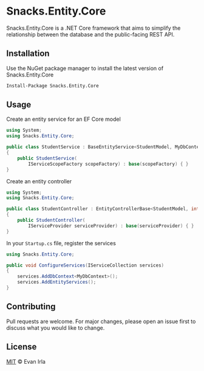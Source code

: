 # Snacks.Entity.Core
Snacks.Entity.Core is a .NET Core framework that aims to simplify the relationship between the database and the public-facing REST API.

## Installation
Use the NuGet package manager to install the latest version of Snacks.Entity.Core

```bash
Install-Package Snacks.Entity.Core
```

## Usage
Create an entity service for an EF Core model
```csharp
using System;
using Snacks.Entity.Core;

public class StudentService : BaseEntityService<StudentModel, MyDbContext>
{
    public StudentService(
        IServiceScopeFactory scopeFactory) : base(scopeFactory) { }
}
```
Create an entity controller
```csharp
using System;
using Snacks.Entity.Core;

public class StudentController : EntityControllerBase<StudentModel, int, StudentService>
{
    public StudentController(
        IServiceProvider serviceProvider) : base(serviceProvider) { }
}
```
In your `Startup.cs` file, register the services
```csharp
using Snacks.Entity.Core;

public void ConfigureServices(IServiceCollection services)
{
    services.AddDbContext<MyDbContext>();
    services.AddEntityServices();
}
```

## Contributing
Pull requests are welcome. For major changes, please open an issue first to discuss what you would like to change.

## License
[MIT](https://choosealicense.com/licenses/mit/) © Evan Irla
